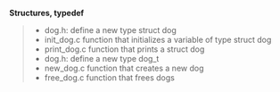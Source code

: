 **Structures, typedef**

>* dog.h: define a new type struct dog
>* init_dog.c function that initializes a variable of type struct dog
>* print_dog.c function that prints a struct dog
>* dog.h: define a new type dog_t
>* new_dog.c function that creates a new dog
>* free_dog.c function that frees dogs